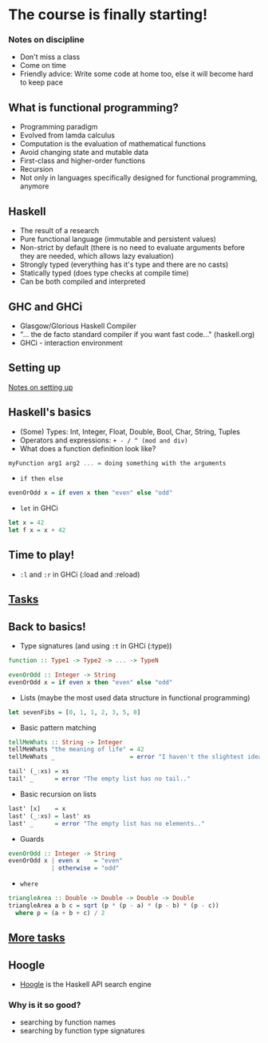 # The course is finally starting!


### Notes on discipline
* Don't miss a class
* Come on time
* Friendly advice: Write some code at home too, else it will become hard to keep pace

## What is functional programming?
* Programming paradigm
* Evolved from lamda calculus
* Computation is the evaluation of mathematical functions
* Avoid changing state and mutable data
* First-class and higher-order functions
* Recursion
* Not only in languages specifically designed for functional programming, anymore

## Haskell
* The result of a research
* Pure functional language (immutable and persistent values)
* Non-strict by default (there is no need to evaluate arguments before they are needed, which allows lazy evaluation)
* Strongly typed (everything has it's type and there are no casts)
* Statically typed (does type checks at compile time)
* Can be both compiled and interpreted

## GHC and GHCi
* Glasgow/Glorious Haskell Compiler
* "... the de facto standard compiler if you want fast code..." (haskell.org)
* GHCi - interaction environment

## Setting up
[Notes on setting up](../Setup/README.md)

## Haskell's basics
* (Some) Types: Int, Integer, Float, Double, Bool, Char, String, Tuples
* Operators and expressions: `+ - / ^ (mod and div)`
* What does a function definition look like?
```haskell
myFunction arg1 arg2 ... = doing something with the arguments
```
* `if then else`
```haskell
evenOrOdd x = if even x then "even" else "odd"
```
* `let` in GHCi
```haskell
let x = 42
let f x = x + 42
```

## Time to play!
* `:l` and `:r` in GHCi (:load and :reload)

## [Tasks](tasks/README.md#01-even)

## Back to basics!
* Type signatures (and using `:t` in GHCi (:type))
```haskell
function :: Type1 -> Type2 -> ... -> TypeN

evenOrOdd :: Integer -> String
evenOrOdd x = if even x then "even" else "odd"
```
* Lists (maybe the most used data structure in functional programming)
```haskell
let sevenFibs = [0, 1, 1, 2, 3, 5, 8]
```
* Basic pattern matching
```haskell
tellMeWhats :: String -> Integer
tellMeWhats "the meaning of life" = 42
tellMeWhats _                     = error "I haven't the slightest idea."

tail' (_:xs) = xs
tail' _      = error "The empty list has no tail.."
```
* Basic recursion on lists
```haskell
last' [x]    = x
last' (_:xs) = last' xs
last' _      = error "The empty list has no elements.."
```
* Guards
```haskell
evenOrOdd :: Integer -> String
evenOrOdd x | even x    = "even"
            | otherwise = "odd"
```
* `where`
```haskell
triangleArea :: Double -> Double -> Double -> Double
triangleArea a b c = sqrt (p * (p - a) * (p - b) * (p - c))
  where p = (a + b + c) / 2
```

## [More tasks](tasks/README.md#11-type-signatures)

## Hoogle
* [Hoogle](https://www.haskell.org/hoogle/) is the Haskell API search engine
### Why is it so good?
* searching by function names
* searching by function type signatures
